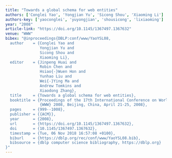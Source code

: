 ```yaml
---
title: "Towards a global schema for web entities"
authors: ['Conglei Yao', 'Yongjian Yu', 'Sicong Shou', 'Xiaoming Li']
authors-key: ['yaoconglei', 'yuyongjian', 'shousicong', 'lixiaoming']
year: "2008"
article-link: "https://doi.org/10.1145/1367497.1367632"
venue: "WWW"
bibex: "@inproceedings{DBLP:conf/www/YaoYSL08,
  author    = {Conglei Yao and
               Yongjian Yu and
               Sicong Shou and
               Xiaoming Li},
  editor    = {Jinpeng Huai and
               Robin Chen and
               Hsiao{-}Wuen Hon and
               Yunhao Liu and
               Wei{-}Ying Ma and
               Andrew Tomkins and
               Xiaodong Zhang},
  title     = {Towards a global schema for web entities},
  booktitle = {Proceedings of the 17th International Conference on World Wide Web,
               {WWW} 2008, Beijing, China, April 21-25, 2008},
  pages     = {999--1008},
  publisher = {{ACM}},
  year      = {2008},
  url       = {https://doi.org/10.1145/1367497.1367632},
  doi       = {10.1145/1367497.1367632},
  timestamp = {Tue, 06 Nov 2018 16:57:08 +0100},
  biburl    = {https://dblp.org/rec/conf/www/YaoYSL08.bib},
  bibsource = {dblp computer science bibliography, https://dblp.org}
}"
---
```

